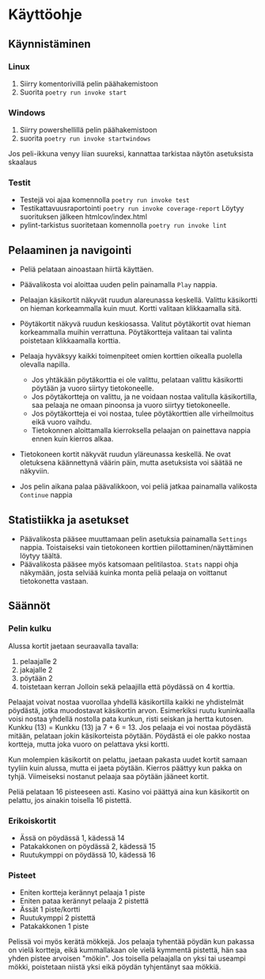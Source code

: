 # Käyttöohje

## Käynnistäminen

### Linux

1. Siirry komentorivillä pelin päähakemistoon
2. Suorita ``` poetry run invoke start ```

### Windows
1. Siirry powershellillä pelin päähakemistoon
2. suorita ``` poetry run invoke startwindows ```

Jos peli-ikkuna venyy liian suureksi, kannattaa tarkistaa näytön asetuksista skaalaus

### Testit

- Testejä voi ajaa komennolla ``` poetry run invoke test ```
- Testikattavuusraportointi ``` poetry run invoke coverage-report ``` Löytyy suorituksen jälkeen htmlcov/index.html
- pylint-tarkistus suoritetaan komennolla ``` poetry run invoke lint ```

## Pelaaminen ja navigointi

- Peliä pelataan ainoastaan hiirtä käyttäen.
- Päävalikosta voi aloittaa uuden pelin painamalla ``` Play ``` nappia.
- Pelaajan käsikortit näkyvät ruudun alareunassa keskellä. Valittu käsikortti on hieman korkeammalla kuin muut. Kortti valitaan klikkaamalla sitä.
- Pöytäkortit näkyvä ruudun keskiosassa. Valitut pöytäkortit ovat hieman korkeammalla muihin verrattuna. Pöytäkortteja valitaan tai valinta poistetaan klikkaamalla korttia.
- Pelaaja hyväksyy kaikki toimenpiteet omien korttien oikealla puolella olevalla napilla.
    - Jos yhtäkään pöytäkorttia ei ole valittu, pelataan valittu käsikortti pöytään ja vuoro siirtyy tietokoneelle.
    - Jos pöytäkortteja on valittu, ja ne voidaan nostaa valitulla käsikortilla, saa pelaaja ne omaan pinoonsa ja vuoro siirtyy tietokoneelle.
    - Jos pöytäkortteja ei voi nostaa, tulee pöytäkorttien alle virheilmoitus eikä vuoro vaihdu.
    - Tietokonnen aloittamalla kierroksella pelaajan on painettava nappia ennen kuin kierros alkaa.
- Tietokoneen kortit näkyvät ruudun yläreunassa keskellä. Ne ovat oletuksena käännettynä väärin päin, mutta asetuksista voi säätää ne näkyviin.

- Jos pelin aikana palaa päävalikkoon, voi peliä jatkaa painamalla valikosta ``` Continue ``` nappia

## Statistiikka ja asetukset

- Päävalikosta pääsee muuttamaan pelin asetuksia painamalla ``` Settings ``` nappia. Toistaiseksi vain tietokoneen korttien piilottaminen/näyttäminen löytyy täältä.
-  Päävalikosta pääsee myös katsomaan pelitilastoa. ``` Stats ``` nappi ohja näkymään, josta selviää kuinka monta peliä pelaaja on voittanut tietokonetta vastaan.

## Säännöt

### Pelin kulku

Alussa kortit jaetaan seuraavalla tavalla:
1. pelaajalle 2
2. jakajalle 2
3. pöytään 2
4. toistetaan kerran
Jolloin sekä pelaajilla että pöydässä on 4 korttia.

Pelaajat voivat nostaa vuorollaa yhdellä käsikortilla kaikki ne yhdistelmät pöydästä, jotka muodostavat käsikortin arvon.
Esimerkiksi ruutu kuninkaalla voisi nostaa yhdellä nostolla pata kunkun, risti seiskan ja hertta kutosen. Kunkku (13) = Kunkku (13) ja 7 + 6 = 13. 
Jos pelaaja ei voi nostaa pöydästä mitään, pelataan jokin käsikorteista pöytään.
Pöydästä ei ole pakko nostaa kortteja, mutta joka vuoro on pelattava yksi kortti.

Kun molempien käsikortit on pelattu, jaetaan pakasta uudet kortit samaan tyyliin kuin alussa, mutta ei jaeta pöytään.
Kierros päättyy kun pakka on tyhjä. Viimeiseksi nostanut pelaaja saa pöytään jääneet kortit.

Peliä pelataan 16 pisteeseen asti. Kasino voi päättyä aina kun käsikortit on pelattu, jos ainakin toisella 16 pistettä.

### Erikoiskortit

- Ässä on pöydässä 1, kädessä 14
- Patakakkonen on pöydässä 2, kädessä 15
- Ruutukymppi on pöydässä 10, kädessä 16

### Pisteet

- Eniten kortteja kerännyt pelaaja  1 piste
- Eniten pataa kerännyt pelaaja     2 pistettä
- Ässät                             1 piste/kortti
- Ruutukymppi                       2 pistettä
- Patakakkonen                      1 piste

Pelissä voi myös kerätä mökkejä. Jos pelaaja tyhentää pöydän kun pakassa on vielä kortteja, eikä kummallakaan ole vielä kymmentä pistettä, hän saa yhden pistee arvoisen "mökin".
Jos toisella pelaajalla on yksi tai useampi mökki, poistetaan niistä yksi eikä pöydän tyhjentänyt saa mökkiä.
